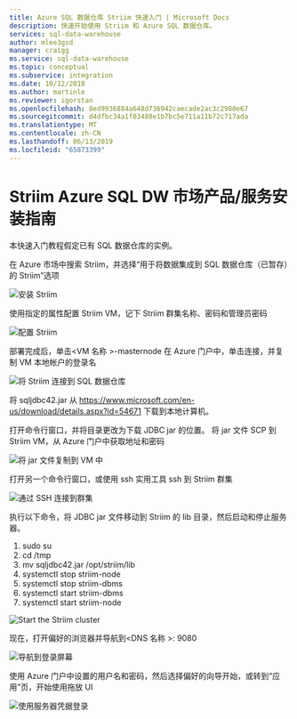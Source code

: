 ```yaml
---
title: Azure SQL 数据仓库 Striim 快速入门 | Microsoft Docs
description: 快速开始使用 Striim 和 Azure SQL 数据仓库。
services: sql-data-warehouse
author: mlee3gsd
manager: craigg
ms.service: sql-data-warehouse
ms.topic: conceptual
ms.subservice: integration
ms.date: 10/12/2018
ms.author: martinle
ms.reviewer: igorstan
ms.openlocfilehash: 8ed9936884a648d736942caecade2ac3c2980e67
ms.sourcegitcommit: d4dfbc34a1f03488e1b7bc5e711a11b72c717ada
ms.translationtype: MT
ms.contentlocale: zh-CN
ms.lasthandoff: 06/13/2019
ms.locfileid: "65873399"
---
```

# <a name="striim-azure-sql-dw-marketplace-offering-install-guide"></a>Striim Azure SQL DW 市场产品/服务安装指南

本快速入门教程假定已有 SQL 数据仓库的实例。

在 Azure 市场中搜索 Striim，并选择“用于将数据集成到 SQL 数据仓库（已暂存）的 Striim”选项 

![安装 Striim][install]

使用指定的属性配置 Striim VM，记下 Striim 群集名称、密码和管理员密码

![配置 Striim][configure]

部署完成后，单击\<VM 名称 >-masternode 在 Azure 门户中，单击连接，并复制 VM 本地帐户的登录名 

![将 Striim 连接到 SQL 数据仓库][connect]

将 sqljdbc42.jar 从 <https://www.microsoft.com/en-us/download/details.aspx?id=54671> 下载到本地计算机。 

打开命令行窗口，并将目录更改为下载 JDBC jar 的位置。 将 jar 文件 SCP 到 Striim VM，从 Azure 门户中获取地址和密码

![将 jar 文件复制到 VM 中][copy-jar]

打开另一个命令行窗口，或使用 ssh 实用工具 ssh 到 Striim 群集

![通过 SSH 连接到群集][ssh]

执行以下命令，将 JDBC jar 文件移动到 Striim 的 lib 目录，然后启动和停止服务器。

   1. sudo su
   2. cd /tmp
   3. mv sqljdbc42.jar /opt/striim/lib
   4. systemctl stop striim-node
   5. systemctl stop striim-dbms
   6. systemctl start striim-dbms
   7. systemctl start striim-node

![Start the Striim cluster][start-striim]

现在，打开偏好的浏览器并导航到\<DNS 名称 >: 9080

![导航到登录屏幕][navigate]

使用 Azure 门户中设置的用户名和密码，然后选择偏好的向导开始，或转到“应用”页，开始使用拖放 UI

![使用服务器凭据登录][login]



[install]: ./media/striim-quickstart/install.png
[configure]: ./media/striim-quickstart/configure.png
[connect]:./media/striim-quickstart/connect.png
[copy-jar]:./media/striim-quickstart/copy-jar.png
[ssh]:./media/striim-quickstart/ssh.png
[start-striim]:./media/striim-quickstart/start-striim.png
[navigate]:./media/striim-quickstart/navigate.png
[login]:./media/striim-quickstart/login.png
